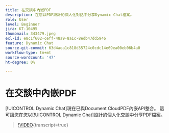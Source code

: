```yaml
---
title: 在交談中內嵌PDF
description: 在您以PDF設計的個人化對話中分享Dynamic Chat檔案。
role: User
level: Beginner
jira: KT-10495
thumbnail: 343479.jpeg
exl-id: e8c1f602-ceff-48a9-8a1c-8edb47dd5946
feature: Dynamic Chat
source-git-commit: 63d4aea1c818d35724c0cdc14e69ea00eb06b4a0
workflow-type: tm+mt
source-wordcount: '47'
ht-degree: 0%

---
```


# 在交談中內嵌PDF

[!UICONTROL Dynamic Chat]現在已與Document CloudPDF內嵌API整合。 這可讓您在您以[!UICONTROL Dynamic Chat]設計的個人化交談中分享PDF檔案。

>[!VIDEO](https://video.tv.adobe.com/v/343479/?quality=12&learn=on){transcript=true}
